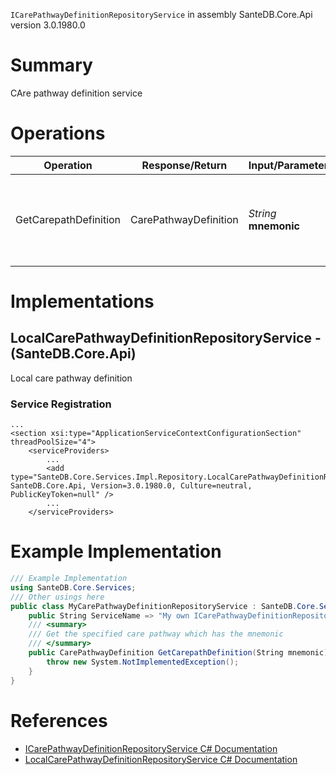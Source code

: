 `ICarePathwayDefinitionRepositoryService` in assembly SanteDB.Core.Api version 3.0.1980.0

# Summary
CAre pathway definition service

# Operations

|Operation|Response/Return|Input/Parameter|Description|
|-|-|-|-|
|GetCarepathDefinition|CarePathwayDefinition|*String* **mnemonic**|Get the specified care pathway which has the mnemonic|

# Implementations


## LocalCarePathwayDefinitionRepositoryService - (SanteDB.Core.Api)
Local care pathway definition

### Service Registration
```markup
...
<section xsi:type="ApplicationServiceContextConfigurationSection" threadPoolSize="4">
	<serviceProviders>
		...
		<add type="SanteDB.Core.Services.Impl.Repository.LocalCarePathwayDefinitionRepositoryService, SanteDB.Core.Api, Version=3.0.1980.0, Culture=neutral, PublicKeyToken=null" />
		...
	</serviceProviders>
```
# Example Implementation
```csharp
/// Example Implementation
using SanteDB.Core.Services;
/// Other usings here
public class MyCarePathwayDefinitionRepositoryService : SanteDB.Core.Services.ICarePathwayDefinitionRepositoryService { 
	public String ServiceName => "My own ICarePathwayDefinitionRepositoryService service";
	/// <summary>
	/// Get the specified care pathway which has the mnemonic
	/// </summary>
	public CarePathwayDefinition GetCarepathDefinition(String mnemonic){
		throw new System.NotImplementedException();
	}
}
```

# References

* [ICarePathwayDefinitionRepositoryService C# Documentation](http://santesuite.org/assets/doc/net/html/T_SanteDB_Core_Services_ICarePathwayDefinitionRepositoryService.htm)
* [LocalCarePathwayDefinitionRepositoryService C# Documentation](http://santesuite.org/assets/doc/net/html/T_SanteDB_Core_Services_Impl_Repository_LocalCarePathwayDefinitionRepositoryService.htm)
